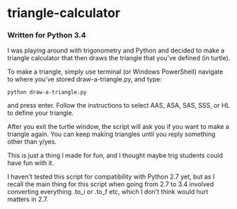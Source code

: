 # triangle-calculator
### Written for Python 3.4

I was playing around with trigonometry and Python and decided to make a triangle calculator that then draws the triangle that you've defined (in turtle).

To make a triangle, simply use terminal (or Windows PowerShell) navigate to where you've stored draw-a-triangle.py, and type:
```
python draw-a-triangle.py
```
and press enter. Follow the instructions to select AAS, ASA, SAS, SSS, or HL to define your triangle.

After you exit the turtle window, the script will ask you if you want to make a triangle again. You can keep making triangles until you reply something other than y/yes.

This is just a thing I made for fun, and I thought maybe trig students could have fun with it.

I haven't tested this script for compatibility with Python 2.7 yet, but as I recall the main thing for this script when going from 2.7 to 3.4 involved converting everything .to_i or .to_f etc, which I don't think would hurt matters in 2.7.
